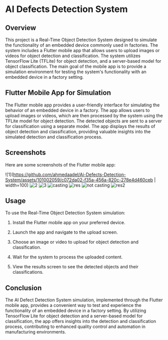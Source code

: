 # AI Defects Detection System

## Overview

This project is a Real-Time Object Detection System designed to simulate the functionality of an embedded device commonly used in factories. The system includes a Flutter mobile app that allows users to upload images or videos for object detection and classification. The system utilizes TensorFlow Lite (TFLite) for object detection, and a server-based model for object classification. The main goal of the mobile app is to provide a simulation environment for testing the system's functionality with an embedded device in a factory setting.

## Flutter Mobile App for Simulation

The Flutter mobile app provides a user-friendly interface for simulating the behavior of an embedded device in a factory. The app allows users to upload images or videos, which are then processed by the system using the TFLite model for object detection. The detected objects are sent to a server for classification using a separate model. The app displays the results of object detection and classification, providing valuable insights into the simulated detection and classification process.

## Screenshots

Here are some screenshots of the Flutter mobile app:

![1](https://github.com/ahmedaadel/Ai-Defects-Detection-System/assets/101002059/c072da02-f35a-456a-820c-278e4d460ceb | width=100)
![2](https://github.com/ahmedaadel/Ai-Defects-Detection-System/assets/101002059/cdc05169-310c-4fe9-97ac-3b9523dcd783)
![3](https://github.com/ahmedaadel/Ai-Defects-Detection-System/assets/101002059/b41a427c-b8e9-4fbf-9760-fac8f1e5cc0f)
![casting](https://github.com/ahmedaadel/Ai-Defects-Detection-System/assets/101002059/3a147f98-26a2-4602-a5b0-0b1633b6ae22)
![res](https://github.com/ahmedaadel/Ai-Defects-Detection-System/assets/101002059/39a500f9-bb47-4c54-a8b5-6f872453e839)
![not casting](https://github.com/ahmedaadel/Ai-Defects-Detection-System/assets/101002059/f589dead-2b88-464a-86f4-28f19e5f8fba)
![res2](https://github.com/ahmedaadel/Ai-Defects-Detection-System/assets/101002059/8f93a065-2b0f-4ee5-af31-507b28a71c2d)


## Usage

To use the Real-Time Object Detection System simulation:

1. Install the Flutter mobile app on your preferred device.

2. Launch the app and navigate to the upload screen.

3. Choose an image or video to upload for object detection and classification.

4. Wait for the system to process the uploaded content.

5. View the results screen to see the detected objects and their classifications.

## Conclusion

The AI Defect Detection System simulation, implemented through the Flutter mobile app, provides a convenient way to test and experience the functionality of an embedded device in a factory setting. By utilizing TensorFlow Lite for object detection and a server-based model for classification, the app offers insights into the detection and classification process, contributing to enhanced quality control and automation in manufacturing environments.
